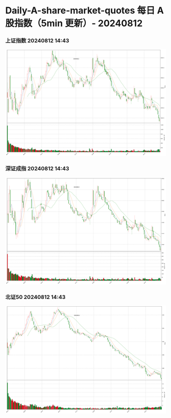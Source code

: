 
# Daily-A-share-market-quotes 每日 A 股指数（5min 更新）- 20240812

### 上证指数 20240812 14:43
![](./fig/2024/8/20240812-sh000001.png)

### 深证成指 20240812 14:43
![](./fig/2024/8/20240812-sz399001.png)

### 北证50 20240812 14:43
![](./fig/2024/8/20240812-bj899050.png)
